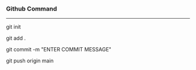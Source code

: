 ### Github Command
---

git init

git add .

git commit -m "ENTER  COMMIT MESSAGE"

git push origin main